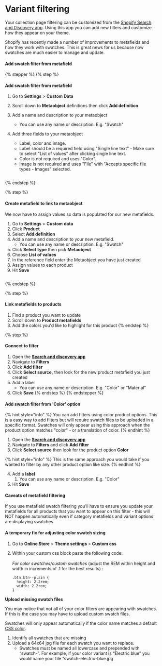 # Variant filtering

Your collection page filtering can be customized from the [Shopify Search and Discovery app](https://apps.shopify.com/search-and-discovery). Using this app you can add new filters and customize how they appear on your theme.

Shopify has recently made a number of improvements to metafields and how they work with swatches. This is great news for us because now swatches are much easier to manage and update.

#### Add swatch filter from metafield <a href="#h_4f300afd17" id="h_4f300afd17"></a>

{% stepper %}
{% step %}
#### Add swatch filter from metafield <a href="#h_4f300afd17" id="h_4f300afd17"></a>

1. Go to **Settings** > **Custom Data**
2. Scroll down to **Metaobject** definitions then click **Add definition**
3. Add a name and description to your metaobject
   * You can use any name or description. E.g. "Swatch"
4.  Add three fields to your metaobject

    * Label, color and image.
    * Label should be a required field using "Single line text" - Make sure to select "List of values" after clicking single line text.
    * Color is not required and uses "Color".
    * Image is not required and uses "File" with "Accepts specific file types - Images" selected.

    <figure><img src="https://2961089327-files.gitbook.io/~/files/v0/b/gitbook-x-prod.appspot.com/o/spaces%2FPJlTTtkiYsDIt9ISlkeW%2Fuploads%2FOfAay6WVl1jMHBLespHO%2Fswatch.png?alt=media&#x26;token=b48a4086-05d9-446c-a23c-a33466275784" alt=""><figcaption></figcaption></figure>
{% endstep %}

{% step %}
#### Create metafield to link to metaobject

We now have to assign values so data is populated for our new metafields.

1. Go to **Settings** > **Custom** **data**
2. Click **Product**
3. Select **Add definition**
4. Add a name and description to your new metafield.
   * You can use any name or description. E.g. "Swatch"
5. Click **Select type** then pick **Metaobject**
6. Choose **List of values**
7. In the reference field enter the Metaobject you have just created
8. Assign values to each product
9. Hit **Save**

<figure><img src="https://2961089327-files.gitbook.io/~/files/v0/b/gitbook-x-prod.appspot.com/o/spaces%2FPJlTTtkiYsDIt9ISlkeW%2Fuploads%2FVQK3D7zufGBkLwdZg9Y3%2Fmeta.png?alt=media&#x26;token=531c96af-1c03-4ad1-bef6-3437471df68b" alt=""><figcaption></figcaption></figure>
{% endstep %}

{% step %}
#### Link metafields to products

1. Find a product you want to update
2. Scroll down to **Product metafields**
3. Add the colors you'd like to highlight for this product
{% endstep %}

{% step %}
#### Connect to filter

1. Open the [**Search and discovery app**](https://apps.shopify.com/search-and-discovery)
2. Navigate to **Filters**
3. Click **Add filter**
4. Click **Select source,** then look for the new product metafield you just created
5. Add a label
   * You can use any name or description. E.g. "Color" or "Material"
6. Click **Save**
{% endstep %}
{% endstepper %}

#### Add swatch filter from 'Color' option <a href="#h_c284ce1b06" id="h_c284ce1b06"></a>

{% hint style="info" %}
You can add filters using color product options. This is a easy way to add filters but will require swatch files to be uploaded in a specific format. Swatches will only appear using this approach when the product option matches "color" - or a translation of color.
{% endhint %}

1. Open the [**Search and discovery app**](https://apps.shopify.com/search-and-discovery)
2. Navigate to **Filters** and click **Add** **filter**
3. Click **Select source** then look for the product option **Color**

{% hint style="info" %}
This is the same approach you would take if you wanted to filter by any other product option like size.
{% endhint %}

4. Add a **label**
   1. You can use any name or description. E.g. "Color"
5. Hit **Save**

#### Caveats of metafield filtering

If you use metafield swatch filtering you'll have to ensure you update your metafields for all products that you want to appear on this filter - this will NOT happen automatically even if category metafields and variant options are displaying swatches.

#### A temporary fix for adjusting color swatch sizing <a href="#h_9af1582f1b" id="h_9af1582f1b"></a>

1. Go to **Online Store** > **Theme settings** > **Custom css**
2.  Within your custom css block paste the following code:\
    ​\
    &#x200B;_&#x46;or color swatches/custom swatches_ (adjust the REM within height and width in increments of .1 for the best results) :

    ```
    .btn.btn--plain {
      height: 2.2rem;
      width: 2.2rem;
    }
    ```

**Upload missing swatch files**

You may notice that not all of your color filters are appearing with swatches. If this is the case you may have to upload custom swatch files.

Swatches will only appear automatically if the color name matches a default [CSS color](https://help.brickspacelab.com/en/articles/9939903-paper-using-color-and-option-swatches).

1. Identify all swatches that are missing
2. Upload a 64x64 jpg file for each swatch you want to replace.
   * Swatches must be named all lowercase and prepended with “swatch-”. For example, if your color variant is “Electric blue” you would name your file “swatch-electric-blue.jpg

<figure><img src="https://2961089327-files.gitbook.io/~/files/v0/b/gitbook-x-prod.appspot.com/o/spaces%2FPJlTTtkiYsDIt9ISlkeW%2Fuploads%2FlR3DFEpLRXtOBWR8bsut%2Fswatches%20filter.png?alt=media&#x26;token=8c51fb09-4094-41a3-9edc-1f48ba3e41db" alt=""><figcaption></figcaption></figure>
